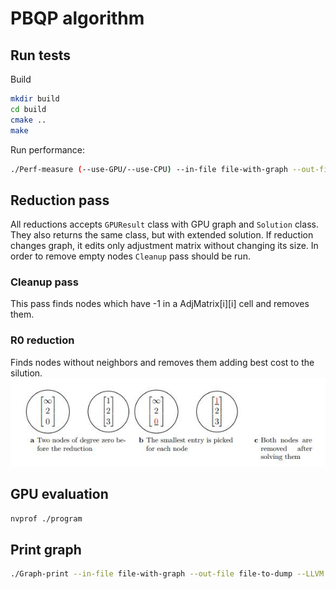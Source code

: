 # PBQP algorithm

## Run tests
Build
```bash
mkdir build
cd build
cmake ..
make
```

Run performance:
```bash
./Perf-measure (--use-GPU/--use-CPU) --in-file file-with-graph --out-file file-to-dump --check-solution
```

## Reduction pass
All reductions accepts `GPUResult` class with GPU graph and `Solution` class. 
They also returns the same class, but with extended solution.
If reduction changes graph, it edits only adjustment matrix without changing its size.
In order to remove empty nodes `Cleanup` pass should be run.

### Cleanup pass
This pass finds nodes which have -1 in a AdjMatrix[i][i] cell and removes them.

### R0 reduction
Finds nodes without neighbors and removes them adding best cost to the silution.
![img](../img/R0.jpg)

## GPU evaluation
```bash
nvprof ./program
```

## Print graph
```bash
./Graph-print --in-file file-with-graph --out-file file-to-dump --LLVM
```